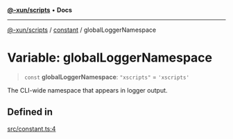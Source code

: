 [**@-xun/scripts**](../../README.md) • **Docs**

***

[@-xun/scripts](../../README.md) / [constant](../README.md) / globalLoggerNamespace

# Variable: globalLoggerNamespace

> `const` **globalLoggerNamespace**: `"xscripts"` = `'xscripts'`

The CLI-wide namespace that appears in logger output.

## Defined in

[src/constant.ts:4](https://github.com/Xunnamius/xscripts/blob/e9f020c2a756a49be6cdccf55d88b926dd2645e9/src/constant.ts#L4)
